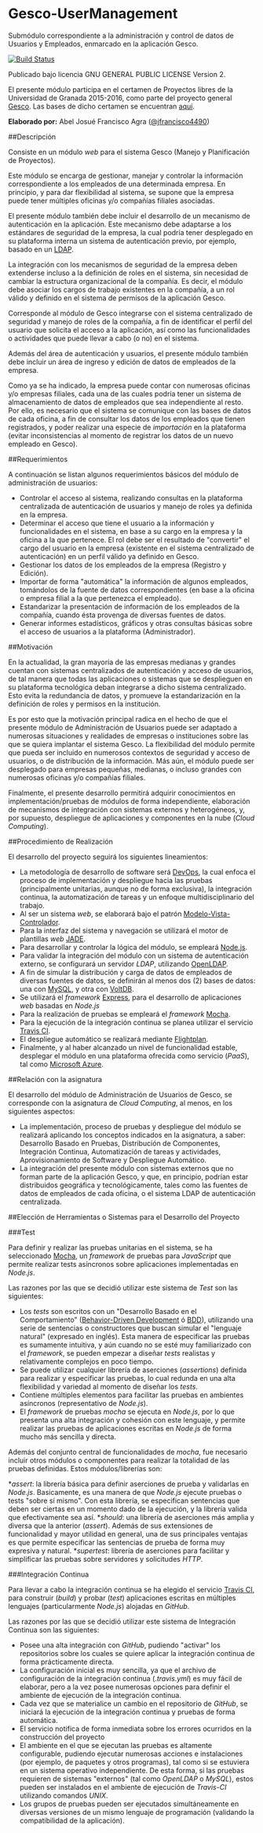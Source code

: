 # Gesco-UserManagement
Submódulo correspondiente a la administración y control de datos de Usuarios y Empleados, enmarcado en la aplicación Gesco.

[![Build Status](https://travis-ci.org/Gescosolution/Gesco-UserManagement.svg?branch=master)](https://travis-ci.org/Gescosolution/Gesco-UserManagement)

Publicado bajo licencia GNU GENERAL PUBLIC LICENSE Version 2.

El presente módulo participa en el certamen de Proyectos libres de la Universidad de Granada 2015-2016, como parte del proyecto general [Gesco](https://github.com/Gescosolution/Gesco). Las bases de dicho certamen se encuentran [aquí](https://docs.google.com/document/d/16UsdUV_XXuPUh-Imz4PSgh-2ES_YaAJpZ8fNrbTVpMA/edit).

**Elaborado por:** Abel Josué Francisco Agra ([@jfrancisco4490](https://github.com/jfrancisco4490))

##Descripción

Consiste en un módulo _web_ para el sistema Gesco (Manejo y Planificación de Proyectos). 

Este módulo se encarga de gestionar, manejar y controlar la información correspondiente a los empleados de una determinada empresa. En principio, y para dar flexibilidad al sistema, se supone que la empresa puede tener múltiples oficinas y/o compañías filiales asociadas.

El presente módulo también debe incluir el desarrollo de un mecanismo de autenticación en la aplicación. Este mecanismo debe adaptarse a los estándares de seguridad de la empresa, la cual podría tener desplegado en su plataforma interna un sistema de autenticación previo, por ejemplo, basado en un [LDAP](https://es.wikipedia.org/wiki/Protocolo_Ligero_de_Acceso_a_Directorios).

La integración con los mecanismos de seguridad de la empresa deben extenderse incluso a la definición de roles en el sistema, sin necesidad de cambiar la estructura organizacional de la compañía. Es decir, el módulo debe asociar los cargos de trabajo existentes en la compañía, a un rol válido y definido en el sistema de permisos de la aplicación Gesco.

Corresponde al módulo de Gesco integrarse con el sistema centralizado de seguridad y manejo de roles de la compañía, a fin de identificar el perfil del usuario que solicita el acceso a la aplicación, así como las funcionalidades o actividades que puede llevar a cabo (o no) en el sistema.

Además del área de autenticación y usuarios, el presente módulo también debe incluir un área de ingreso y edición de datos de empleados de la empresa.

Como ya se ha indicado, la empresa puede contar con numerosas oficinas y/o empresas filiales, cada una de las cuales podría tener un sistema de almacenamiento de datos de empleados que sea independiente al resto. Por ello, es necesario que el sistema se comunique con las bases de datos de cada oficina, a fin de consultar los datos de los empleados que tienen registrados, y poder realizar una especie de _importación_ en la plataforma (evitar inconsistencias al momento de registrar los datos de un nuevo empleado en Gesco).

##Requerimientos

A continuación se listan algunos requerimientos básicos del módulo de administración de usuarios:

* Controlar el acceso al sistema, realizando consultas en la plataforma centralizada de autenticación de usuarios y manejo de roles ya definida en la empresa.
* Determinar el acceso que tiene el usuario a la información y funcionalidades en el sistema, en base a su cargo en la empresa y la oficina a la que pertenece. El rol debe ser el resultado de "convertir" el cargo del usuario en la empresa (existente en el sistema centralizado de autenticación) en un perfil válido ya definido en Gesco.
* Gestionar los datos de los empleados de la empresa (Registro y Edición).
* Importar de forma "automática" la información de algunos empleados, tomándolos de la fuente de datos correspondientes (en base a la oficina o empresa filial a la que pertenezca el empleado).
* Estandarizar la presentación de información de los empleados de la compañía, cuando ésta provenga de diversas fuentes de datos.
* Generar informes estadísticos, gráficos y otras consultas básicas sobre el acceso de usuarios a la plataforma (Administrador).
    
##Motivación

En la actualidad, la gran mayoría de las empresas medianas y grandes cuentan con sistemas centralizados de autenticación y acceso de usuarios, de tal manera que todas las aplicaciones o sistemas que se desplieguen en su plataforma tecnológica deban integrarse a dicho sistema centralizado. Esto evita la redundancia de datos, y promueve la estandarización en la definición de roles y permisos en la institución. 

Es por esto que la motivación principal radica en el hecho de que el presente módulo de Administración de Usuarios puede ser adaptado a numerosas situaciones y realidades de empresas o instituciones sobre las que se quiera implantar el sistema Gesco. La flexibilidad del módulo permite que pueda ser incluido en numerosos contextos de seguridad y acceso de usuarios, o de distribución de la información. Más aún, el módulo puede ser desplegado para empresas pequeñas, medianas, o incluso grandes con numerosas oficinas y/o compañías filiales.

Finalmente, el presente desarrollo permitirá adquirir conocimientos en implementación/pruebas de módulos de forma independiente, elaboración de mecanismos de integración con sistemas externos y heterogéneos, y, por supuesto, despliegue de aplicaciones y componentes en la nube (_Cloud Computing_).

##Procedimiento de Realización

El desarrollo del proyecto seguirá los siguientes lineamientos:

* La metodología de desarrollo de software será [DevOps](https://en.wikipedia.org/wiki/DevOps), la cual enfoca el proceso de implementación y despliegue hacia las pruebas (principalmente unitarias, aunque no de forma exclusiva), la integración continua, la automatización de tareas y un enfoque multidisciplinario del trabajo.
* Al ser un sistema _web_, se elaborará bajo el patrón [Modelo-Vista-Controlador](https://es.wikipedia.org/wiki/Modelo%E2%80%93vista%E2%80%93controlador).
* Para la interfaz del sistema y navegación se utilizará el motor de plantillas _web_ [JADE](http://jade-lang.com/).
* Para desarrollar y controlar la lógica del módulo, se empleará [Node.js](https://nodejs.org/en/).
* Para validar la integración del módulo con un sistema de autenticación externo, se configurará un servidor _LDAP_, utilizando [OpenLDAP](http://www.openldap.org/).
* A fin de simular la distribución y carga de datos de empleados de diversas fuentes de datos, se definirán al menos dos (2) bases de datos: una con [MySQL](http://www.mysql.com/), y otra con [VoltDB](https://voltdb.com/).
* Se utilizará el _framework_ [Express](http://expressjs.com/), para el desarrollo de aplicaciones _web_ basadas en _Node.js_
* Para la realización de pruebas se empleará el _framework_ [Mocha](https://mochajs.org/).
* Para la ejecución de la integración continua se planea utilizar el servicio [Travis CI](https://travis-ci.org/).
* El despliegue automático se realizará mediante [Flightplan](https://www.npmjs.com/package/flightplan).
* Finalmente, y al haber alcanzado un nivel de funcionalidad estable, desplegar el módulo en una plataforma ofrecida como servicio (_PaaS_), tal como [Microsoft Azure](https://azure.microsoft.com/en-us/). 

##Relación con la asignatura

El desarrollo del módulo de Administración de Usuarios de Gesco, se corresponde con la asignatura de _Cloud Computing_, al menos, en los siguientes aspectos:

* La implementación, proceso de pruebas y despliegue del módulo se realizará aplicando los conceptos indicados en la asignatura, a saber: Desarrollo Basado en Pruebas, Distribución de Componentes, Integración Continua, Automatización de tareas y actividades, Aprovisionamiento de Software y Despliegue Automático.
* La integración del presente módulo con sistemas externos que no forman parte de la aplicación Gesco, y que, en principio, podrían estar distribuidos geográfica y tecnológicamente, tales como las fuentes de datos de empleados de cada oficina, o el sistema LDAP de autenticación centralizada.

##Elección de Herramientas o Sistemas para el Desarrollo del Proyecto

###Test

Para definir y realizar las pruebas unitarias en el sistema, se ha seleccionado [Mocha](https://mochajs.org/), un _framework_ de pruebas para _JavaScript_ que permite realizar tests asíncronos sobre aplicaciones implementadas en _Node.js_.

Las razones por las que se decidió utilizar este sistema de _Test_ son las siguientes:

* Los _tests_ son escritos con un "Desarrollo Basado en el Comportamiento" ([Behavior-Driven Development](https://en.wikipedia.org/wiki/Behavior-driven_development) ó [BDD](https://en.wikipedia.org/wiki/Behavior-driven_development)), utilizando una serie de sentencias o constructores que buscan simular el "lenguaje natural" (expresado en inglés). Esta manera de especificar las pruebas es sumamente intuitiva, y aún cuando no se esté muy familiarizado con el _framework_, se pueden empezar a diseñar _tests_ realistas y relativamente complejos en poco tiempo.
* Se puede utilizar cualquier librería de aserciones (_assertions_) definida para realizar y especificar las pruebas, lo cual redunda en una alta flexibilidad y variedad al momento de diseñar los _tests_.
* Contiene múltiples elementos para facilitar las pruebas en ambientes asíncronos (representativo de _Node.js_).
* El _framework_ de pruebas _mocha_ se ejecuta en _Node.js_, por lo que presenta una alta integración y cohesión con este lenguaje, y permite realizar las pruebas de aplicaciones escritas en _Node.js_ de forma mucho más sencilla y directa.

Además del conjunto central de funcionalidades de _mocha_, fue necesario incluir otros módulos o componentes para realizar la totalidad de las pruebas definidas. Estos módulos/librerías son:

*_assert_: la librería básica para definir aserciones de prueba y validarlas en _Node.js_. Basicamente, es una manera de que _Node.js_ ejecute pruebas o tests "sobre sí mismo". Con esta librería, se especifican sentencias que deben ser ciertas en un momento dado de la ejecución, y la librería valida que efectivamente sea así.
*_should_: una librería de aserciones más amplia y diversa que la anterior (_assert_). Además de sus extensiones de funcionalidad y mayor utilidad en general, una de sus principales ventajas es que permite especificar las sentencias de prueba de forma muy expresiva y natural.
*_supertest_: librería de aserciones para facilitar y simplificar las pruebas sobre servidores y solicitudes _HTTP_.

###Integración Continua

Para llevar a cabo la integración continua se ha elegido el servicio [Travis CI](https://travis-ci.org/), para construir (_build_) y probar (_test_) aplicaciones escritas en múltiples lenguajes (particularmente _Node.js_) alojadas en _GitHub_.

Las razones por las que se decidió utilizar este sistema de Integración Continua son las siguientes:

* Posee una alta integración con _GitHub_, pudiendo "activar" los repositorios sobre los cuales se quiere aplicar la integración continua de forma prácticamente directa.
* La configuración inicial es muy sencilla, ya que el archivo de configuración de la integración continua (_.travis.yml_) es muy fácil de elaborar, pero a la vez posee numerosas opciones para definir el ambiente de ejecución de la integración continua.
* Cada vez que se materialice un cambio en el repositorio de _GitHub_, se iniciará la ejecución de la integración continua y pruebas de forma automática.
* El servicio notifica de forma inmediata sobre los errores ocurridos en la construcción del proyecto
* El ambiente en el que se ejecutan las pruebas es altamente configurable, pudiendo ejecutar numerosas acciones e instalaciones (por ejemplo, de paquetes y otros programas), tal como si se estuviera en un sistema operativo independiente. De esta forma, si las pruebas requieren de sistemas "externos" (tal como _OpenLDAP_ o _MySQL_), estos pueden ser instalados en el ambiente de ejecución de _Travis-CI_ utilizando comandos _UNIX_.
* Los grupos de pruebas pueden ser ejecutados simultáneamente en diversas versiones de un mismo lenguaje de programación (validando la compatibilidad de la aplicación).